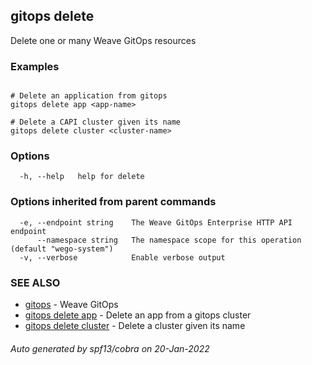 ## gitops delete

Delete one or many Weave GitOps resources

### Examples

```

# Delete an application from gitops
gitops delete app <app-name>

# Delete a CAPI cluster given its name
gitops delete cluster <cluster-name>
```

### Options

```
  -h, --help   help for delete
```

### Options inherited from parent commands

```
  -e, --endpoint string    The Weave GitOps Enterprise HTTP API endpoint
      --namespace string   The namespace scope for this operation (default "wego-system")
  -v, --verbose            Enable verbose output
```

### SEE ALSO

* [gitops](gitops.md)	 - Weave GitOps
* [gitops delete app](gitops_delete_app.md)	 - Delete an app from a gitops cluster
* [gitops delete cluster](gitops_delete_cluster.md)	 - Delete a cluster given its name

###### Auto generated by spf13/cobra on 20-Jan-2022
